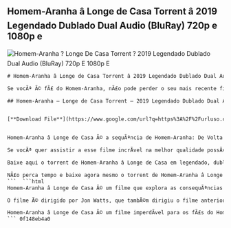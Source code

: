 ## Homem-Aranha â Longe de Casa Torrent â 2019 Legendado Dublado Dual Audio (BluRay) 720p e 1080p e

 
![Homem-Aranha ? Longe De Casa Torrent ? 2019 Legendado Dublado Dual Audio (BluRay) 720p E 1080p E](https://encrypted-tbn2.gstatic.com/images?q=tbn:ANd9GcRPEc59zNyVLnXqqOZImTf0yfD_YwTulEQsc-mzNxiujjio-6HwHSuLWTk)

 ```html 
# Homem-Aranha â Longe de Casa Torrent â 2019 Legendado Dublado Dual Audio (BluRay) 720p e 1080p e
 
Se vocÃª Ã© fÃ£ do Homem-Aranha, nÃ£o pode perder o seu mais recente filme: Homem-Aranha â Longe de Casa. Nesta aventura, o herÃ³i aracnÃ­deo precisa enfrentar novos desafios em uma viagem pela Europa, ao lado de seus amigos Ned e MJ. Mas as coisas se complicam quando ele encontra Nick Fury e o misterioso Mysterio, que o recrutam para combater uma ameaÃ§a interdimensional.
 
## Homem-Aranha – Longe de Casa Torrent – 2019 Legendado Dublado Dual Audio (BluRay) 720p e 1080p e


[**Download File**](https://www.google.com/url?q=https%3A%2F%2Furluso.com%2F2tK8zI&sa=D&sntz=1&usg=AOvVaw0gYywcnW40rjhJtYH5QvHP)

 
Homem-Aranha â Longe de Casa Ã© a sequÃªncia de Homem-Aranha: De Volta ao Lar, e o Ãºltimo filme da fase 3 do Universo CinematogrÃ¡fico Marvel. O filme foi lanÃ§ado em julho de 2019 e recebeu crÃ­ticas positivas da crÃ­tica e do pÃºblico, elogiando as atuaÃ§Ãµes, o humor, a aÃ§Ã£o e os efeitos especiais. O filme tambÃ©m teve um grande sucesso de bilheteria, arrecadando mais de um bilhÃ£o de dÃ³lares mundialmente.
 
Se vocÃª quer assistir a esse filme incrÃ­vel na melhor qualidade possÃ­vel, vocÃª precisa baixar o torrent de Homem-Aranha â Longe de Casa em legendado, dublado ou dual audio (BluRay) 720p ou 1080p. Com esse formato, vocÃª pode escolher a opÃ§Ã£o de Ã¡udio e legenda que preferir, e aproveitar o filme em alta definiÃ§Ã£o. Para baixar o torrent, basta clicar no link abaixo e seguir as instruÃ§Ãµes.
 
Baixe aqui o torrent de Homem-Aranha â Longe de Casa em legendado, dublado ou dual audio (BluRay) 720p ou 1080p: [https://www.torrentfilmes.net/homem-aranha-longe-de-casa-torrent-2019-legendado-dublado-dual-audio-bluray-720p-e-1080p-e/](https://www.torrentfilmes.net/homem-aranha-longe-de-casa-torrent-2019-legendado-dublado-dual-audio-bluray-720p-e-1080p-e/)
 
NÃ£o perca tempo e baixe agora mesmo o torrent de Homem-Aranha â Longe de Casa, um dos melhores filmes do ano. VocÃª vai se divertir muito com as aventuras do seu herÃ³i favorito.
 ```  ```html 
Homem-Aranha â Longe de Casa Ã© um filme que explora as consequÃªncias dos eventos de Vingadores: Ultimato, e mostra como Peter Parker estÃ¡ lidando com a perda de seu mentor, Tony Stark. AlÃ©m disso, o filme tambÃ©m apresenta novos personagens e cenÃ¡rios, como os Elementais, seres que controlam os quatro elementos da natureza, e que estÃ£o causando destruiÃ§Ã£o pelo mundo. O filme tambÃ©m traz uma surpresa no final, que pode mudar o futuro do Homem-Aranha para sempre.
 
O filme Ã© dirigido por Jon Watts, que tambÃ©m dirigiu o filme anterior do Homem-Aranha. O elenco conta com Tom Holland como Peter Parker/Homem-Aranha, Zendaya como MJ, Jacob Batalon como Ned, Samuel L. Jackson como Nick Fury, Cobie Smulders como Maria Hill, Jon Favreau como Happy Hogan, Marisa Tomei como May Parker, Jake Gyllenhaal como Quentin Beck/Mysterio e outros.
 
Homem-Aranha â Longe de Casa Ã© um filme imperdÃ­vel para os fÃ£s do Homem-Aranha e do Universo CinematogrÃ¡fico Marvel. O filme tem muita aÃ§Ã£o, humor, romance e emoÃ§Ã£o, e Ã© uma Ã³tima forma de encerrar a fase 3 da Marvel. Por isso, nÃ£o deixe de baixar o torrent de Homem-Aranha â Longe de Casa em legendado, dublado ou dual audio (BluRay) 720p ou 1080p, e se prepare para se surpreender com esse filme espetacular.
 ``` 0f148eb4a0
